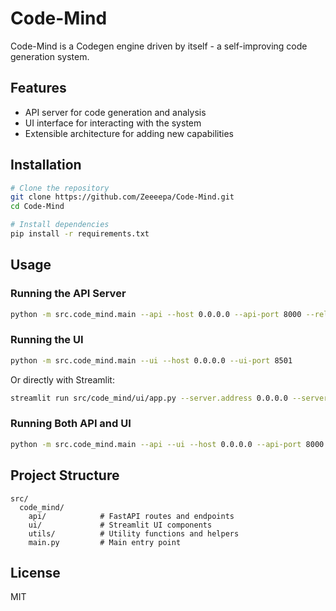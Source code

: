 # Code-Mind

Code-Mind is a Codegen engine driven by itself - a self-improving code generation system.

## Features

- API server for code generation and analysis
- UI interface for interacting with the system
- Extensible architecture for adding new capabilities

## Installation

```bash
# Clone the repository
git clone https://github.com/Zeeeepa/Code-Mind.git
cd Code-Mind

# Install dependencies
pip install -r requirements.txt
```

## Usage

### Running the API Server

```bash
python -m src.code_mind.main --api --host 0.0.0.0 --api-port 8000 --reload
```

### Running the UI

```bash
python -m src.code_mind.main --ui --host 0.0.0.0 --ui-port 8501
```

Or directly with Streamlit:

```bash
streamlit run src/code_mind/ui/app.py --server.address 0.0.0.0 --server.port 8501
```

### Running Both API and UI

```bash
python -m src.code_mind.main --api --ui --host 0.0.0.0 --api-port 8000 --ui-port 8501 --reload
```

## Project Structure

```
src/
  code_mind/
    api/            # FastAPI routes and endpoints
    ui/             # Streamlit UI components
    utils/          # Utility functions and helpers
    main.py         # Main entry point
```

## License

MIT
